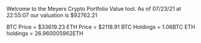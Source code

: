 Welcome to the Meyers Crypto Portfolio Value tool. 
As of 07/23/21 at 22:55:07 our valuation is $92762.21 

BTC Price = $33619.23
 ETH Price = $2118.91
BTC Holdings = 1.06BTC
 ETH holdings = 26.960005962ETH 
